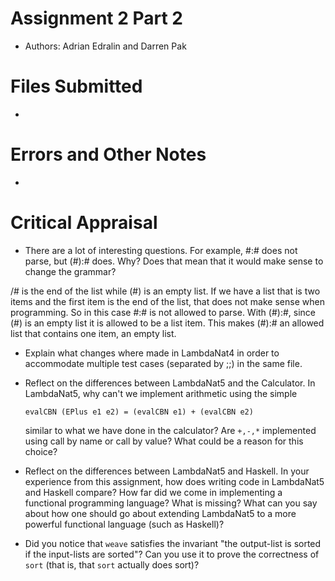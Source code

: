 # Assignment 2 Part 2
* Authors: Adrian Edralin and Darren Pak

# Files Submitted
*

# Errors and Other Notes
*

# Critical Appraisal
* There are a lot of interesting questions. For example, #:# does not parse, but (#):# does. Why? Does that mean that it would make sense to change the grammar?

/# is the end of the list while (#) is an empty list. If we have a list that is two items and the first item is the end of the list, that does not make sense when programming. So in this case #:# is not allowed to parse. With (#):#, since (#) is an empty list it is allowed to be a list item. This makes (#):# an allowed list that contains one item, an empty list.

* Explain what changes where made in LambdaNat4 in order to accommodate multiple test cases (separated by ;;) in the same file.

* Reflect on the differences between LambdaNat5 and the Calculator. In LambdaNat5, why can't we implement arithmetic using the simple
    ```
    evalCBN (EPlus e1 e2) = (evalCBN e1) + (evalCBN e2)
    ```
    similar to what we have done in the calculator? Are `+,-,*` implemented using call by name or call by value? What could be a reason for this choice?

* Reflect on the differences between LambdaNat5 and Haskell. In your experience from this assignment, how does writing code in LambdaNat5 and Haskell compare? How far did we come in implementing a functional programming language? What is missing? What can you say about how one should go about extending LambdaNat5 to a more powerful functional language (such as Haskell)?

* Did you notice that `weave` satisfies the invariant "the output-list is sorted if the input-lists are sorted"? Can you use it to prove the correctness of `sort` (that is, that `sort` actually does sort)?
